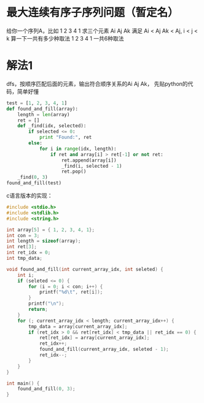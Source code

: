

最大连续有序子序列问题（暂定名）
================
给你一个序列A，比如 1 2 3 4 1 求三个元素 Ai Aj Ak 满足 Ai < Aj Ak < Aj, i < j < k
算一下一共有多少种取法
1 2 3 4 1 一共6种取法



# 解法1

dfs，按顺序匹配后面的元素，输出符合顺序关系的Ai Aj Ak，
先贴python的代码，简单好懂

```python
test = [1, 2, 3, 4, 1]
def found_and_fill(array):
    length = len(array)
    ret = []
    def _find(idx, selected):
        if selected <= 0:
            print "Found:", ret
        else:
            for i in range(idx, length):
                if ret and array[i] > ret[-1] or not ret:
                    ret.append(array[i])
                    _find(i, selected - 1)
                    ret.pop()
    _find(0, 3)
found_and_fill(test)
```

c语言版本的实现：

```c
#include <stdio.h>
#include <stdlib.h>
#include <string.h>

int array[5] = { 1, 2, 3, 4, 1};
int con = 3;
int length = sizeof(array);
int ret[3];
int ret_idx = 0;
int tmp_data;

void found_and_fill(int current_array_idx, int seleted) {
    int i;
	if (seleted <= 0) {
		for (i = 0; i < con; i++) {
			printf("%d\t", ret[i]);
		}
		printf("\n");
		return;
	}
	for (; current_array_idx < length; current_array_idx++) {
		tmp_data = array[current_array_idx];
		if (ret_idx > 0 && ret[ret_idx] < tmp_data || ret_idx == 0) {
			ret[ret_idx] = array[current_array_idx];
			ret_idx++;
			found_and_fill(current_array_idx, seleted - 1);
			ret_idx--;
		}
	}
}

int main() {
	found_and_fill(0, 3);
}
```
